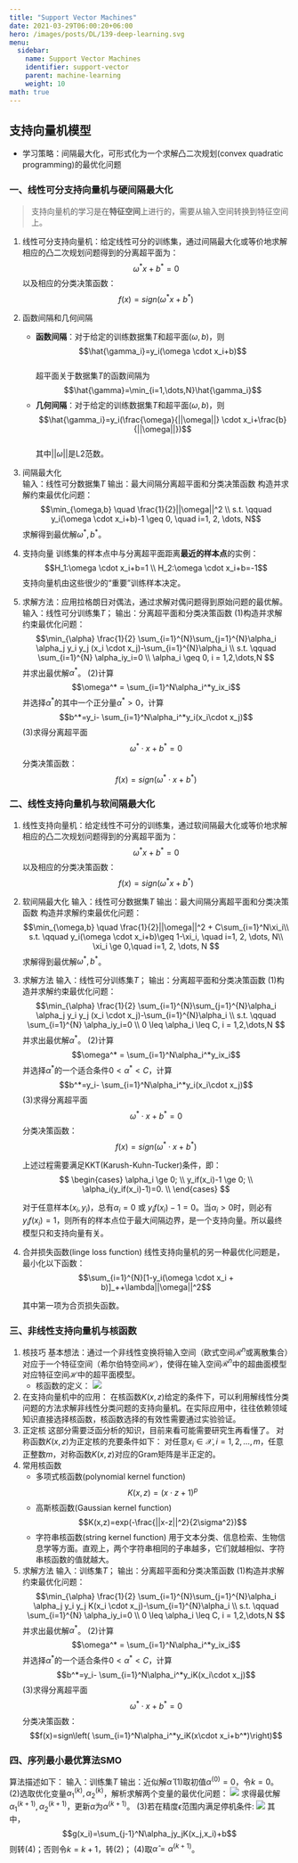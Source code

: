 ```yaml
---
title: "Support Vector Machines"
date: 2021-03-29T06:00:20+06:00
hero: /images/posts/DL/139-deep-learning.svg
menu:
  sidebar:
    name: Support Vector Machines
    identifier: support-vector
    parent: machine-learning
    weight: 10
math: true
---
```

## 支持向量机模型
- 学习策略：间隔最大化，可形式化为一个求解凸二次规划(convex quadratic programming)的最优化问题

### 一、线性可分支持向量机与硬间隔最大化
> 支持向量机的学习是在**特征空间**上进行的，需要从输入空间转换到特征空间上。

1. 线性可分支持向量机：给定线性可分的训练集，通过间隔最大化或等价地求解相应的凸二次规划问题得到的分离超平面为：
$$\omega^* x + b^* = 0$$
以及相应的分类决策函数：
$$f(x) = sign(\omega^* x + b^*)$$

2. 函数间隔和几何间隔
   - **函数间隔**：对于给定的训练数据集$T$和超平面$(\omega, b)$，则
   $$\hat{\gamma_i}=y_i(\omega \cdot x_i+b)$$   
   超平面关于数据集$T$的函数间隔为
   $$\hat{\gamma}=\min_{i=1,\dots,N}\hat{\gamma_i}$$
   - **几何间隔**：对于给定的训练数据集$T$和超平面$(\omega, b)$，则
   $$\hat{\gamma_i}=y_i(\frac{\omega}{||\omega||} \cdot x_i+\frac{b}{||\omega||})$$  
    其中$||\omega||$是L2范数。

3. 间隔最大化  
   输入：线性可分数据集$T$
   输出：最大间隔分离超平面和分类决策函数
   构造并求解约束最优化问题：
   $$\min_{\omega,b} \quad \frac{1}{2}||\omega||^2 \\
   s.t. \qquad y_i(\omega \cdot x_i+b)-1 \geq 0, \quad i=1, 2, \dots, N$$
   求解得到最优解$\omega^*, b^*$。

4. 支持向量
    训练集的样本点中与分离超平面距离**最近的样本点**的实例：
    $$H_1:\omega \cdot x_i+b=1 \\ 
    H_2:\omega \cdot x_i+b=-1$$
    支持向量机由这些很少的“重要”训练样本决定。

5. 求解方法：应用拉格朗日对偶法，通过求解对偶问题得到原始问题的最优解。
    输入：线性可分训练集$T$；
    输出：分离超平面和分类决策函数
    (1)构造并求解约束最优化问题：
    $$\min_{\alpha} \frac{1}{2} \sum_{i=1}^{N}\sum_{j=1}^{N}\alpha_i \alpha_j y_i y_j (x_i \cdot x_j)-\sum_{i=1}^{N}\alpha_i \\
    s.t. \qquad \sum_{i=1}^{N} \alpha_iy_i=0 \\
    \alpha_i \geq 0, i = 1,2,\dots,N
    $$
    并求出最优解$\alpha^*$。
    (2)计算
    $$\omega^* = \sum_{i=1}^N\alpha_i^*y_ix_i$$
    并选择$\alpha^*$的其中一个正分量$\alpha^*\gt 0$，计算
    $$b^*=y_i- \sum_{i=1}^N\alpha_i^*y_i(x_i\cdot x_j)$$
    (3)求得分离超平面
    $$\omega^*\cdot x+b^*=0$$
    分类决策函数：
    $$f(x)=sign(\omega^*\cdot x+b^*)$$

### 二、线性支持向量机与软间隔最大化
1. 线性支持向量机：给定线性不可分的训练集，通过软间隔最大化或等价地求解相应的凸二次规划问题得到的分离超平面为：
$$\omega^* x + b^* = 0$$
以及相应的分类决策函数：
$$f(x) = sign(\omega^* x + b^*)$$

2. 软间隔最大化
   输入：线性可分数据集$T$
   输出：最大间隔分离超平面和分类决策函数
   构造并求解约束最优化问题：
   $$\min_{\omega,b} \quad \frac{1}{2}||\omega||^2 + C\sum_{i=1}^N\xi_i\\
   s.t. \qquad y_i(\omega \cdot x_i+b)\geq 1-\xi_i, \quad i=1, 2, \dots, N\\
   \xi_i \ge 0,\quad i=1, 2, \dots, N $$
   求解得到最优解$\omega^*, b^*$。

3. 求解方法
   输入：线性可分训练集$T$；
    输出：分离超平面和分类决策函数
    (1)构造并求解约束最优化问题：
    $$\min_{\alpha} \frac{1}{2} \sum_{i=1}^{N}\sum_{j=1}^{N}\alpha_i \alpha_j y_i y_j (x_i \cdot x_j)-\sum_{i=1}^{N}\alpha_i \\
    s.t. \qquad \sum_{i=1}^{N} \alpha_iy_i=0 \\
    0 \leq \alpha_i \leq C, i = 1,2,\dots,N
    $$
    并求出最优解$\alpha^*$。
    (2)计算
    $$\omega^* = \sum_{i=1}^N\alpha_i^*y_ix_i$$
    并选择$\alpha^*$的一个适合条件$0\lt\alpha^*\lt C$，计算
    $$b^*=y_i- \sum_{i=1}^N\alpha_i^*y_i(x_i\cdot x_j)$$
    (3)求得分离超平面
    $$\omega^*\cdot x+b^*=0$$
    分类决策函数：
    $$f(x)=sign(\omega^*\cdot x+b^*)$$

    上述过程需要满足KKT(Karush-Kuhn-Tucker)条件，即：
    $$
    \begin{cases}
        \alpha_i \ge 0; \\
        y_if(x_i)-1 \ge 0; \\
        \alpha_i(y_if(x_i)-1)=0. \\
    \end{cases}
    $$

    对于任意样本$(x_i, y_i)$，总有$\alpha_i=0$ 或 $y_if(x_i)-1=0$。当$\alpha_i \gt 0$时，则必有$y_if(x_i)=1$，则所有的样本点位于最大间隔边界，是一个支持向量。所以最终模型只和支持向量有关。

4. 合并损失函数(linge loss function)
    线性支持向量机的另一种最优化问题是，最小化以下函数：
    $$\sum_{i=1}^{N}[1-y_i(\omega \cdot x_i + b)]_++\lambda||\omega||^2$$

    其中第一项为合页损失函数。

### 三、非线性支持向量机与核函数
1. 核技巧
   基本想法：通过一个非线性变换将输入空间（欧式空间$\mathcal{R}^n$或离散集合）对应于一个特征空间（希尔伯特空间$\mathcal{H}$），使得在输入空间$\mathcal{R}^n$中的超曲面模型对应特征空间$\mathcal{H}$中的超平面模型。
   - 核函数的定义：
    ![](/images/posts/ML/kernel.JPG)
2. 在支持向量机中的应用：
    在核函数$K(x,z)$给定的条件下，可以利用解线性分类问题的方法求解非线性分类问题的支持向量机。在实际应用中，往往依赖领域知识直接选择核函数，核函数选择的有效性需要通过实验验证。
3. 正定核
    这部分需要泛函分析的知识，目前来看可能需要研究生再看懂了。
    对称函数$K(x,z)$为正定核的充要条件如下：
    对任意$x_i \in \mathcal{X}, i=1,2,\dots,m$，任意正整数$m$，对称函数$K(x,z)$对应的Gram矩阵是半正定的。
4. 常用核函数
   - 多项式核函数(polynomial kernel function)
    $$K(x,z)=(x\cdot z+1)^p$$
   - 高斯核函数(Gaussian kernel function)
    $$K(x,z)=exp(-\frac{||x-z||^2}{2\sigma^2})$$
   - 字符串核函数(string kernel function)
    用于文本分类、信息检索、生物信息学等方面。直观上，两个字符串相同的子串越多，它们就越相似、字符串核函数的值就越大。
5. 求解方法
    输入：训练集$T$；
    输出：分离超平面和分类决策函数
    (1)构造并求解约束最优化问题：
    $$\min_{\alpha} \frac{1}{2} \sum_{i=1}^{N}\sum_{j=1}^{N}\alpha_i \alpha_j y_i y_j K(x_i \cdot x_j)-\sum_{i=1}^{N}\alpha_i \\
    s.t. \qquad \sum_{i=1}^{N} \alpha_iy_i=0 \\
    0 \leq \alpha_i \leq C, i = 1,2,\dots,N
    $$
    并求出最优解$\alpha^*$。
    (2)计算
    $$\omega^* = \sum_{i=1}^N\alpha_i^*y_ix_i$$
    并选择$\alpha^*$的一个适合条件$0\lt\alpha^*\lt C$，计算
    $$b^*=y_i- \sum_{i=1}^N\alpha_i^*y_iK(x_i\cdot x_j)$$
    (3)求得分离超平面
    $$\omega^*\cdot x+b^*=0$$
    分类决策函数：
    $$f(x)=sign\left( \sum_{i=1}^N\alpha_i^*y_iK(x\cdot x_i+b^*)\right)$$

### 四、序列最小最优算法SMO
算法描述如下：
输入：训练集$T$
输出：近似解$\hat{\alpha}$
(1)取初值$\alpha^{(0)}=0$，令$k=0$。
(2)选取优化变量$\alpha_1^{(k)}, \alpha_2^{(k)}$，解析求解两个变量的最优化问题：
![](/images/posts/ML/smo.JPG)
求得最优解$\alpha_1^{(k+1)}, \alpha_2^{(k+1)}$，更新$\alpha$为$\alpha^{(k+1)}$。
(3)若在精度$\epsilon$范围内满足停机条件:
![](/images/posts/ML/smo2.JPG)
其中，
$$g(x_i)=\sum_{j-1}^N\alpha_jy_jK(x_j,x_i)+b$$
则转(4)；否则令$k=k+1$，转(2)；
(4)取$\hat{\alpha}=\alpha^{(k+1)}$。
    
